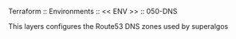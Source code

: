 Terraform :: Environments :: << ENV >> :: 050-DNS

This layers configures the Route53 DNS zones used by superalgos
